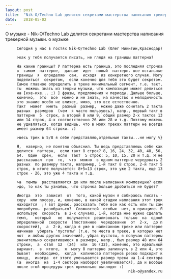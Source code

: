 ```yaml
---
layout: post
title:  "Nik-O/Techno Lab делится секретами мастерства написания трекерной музыки."
date:   2018-05-02
---
```

О музыке - 
Nik-O/Techno Lab делится секретами мастерства написания трекерной музыки.
о музыке          


         Сегодня у нас в гостях Nik-O/Techno Lab (Олег Никитин,Краснодар)

         >как у тебя получается писать, не глядя на границы паттерна?

         Hа какие границы? У паттерна есть граница, это последняя строчка
         в  самом  паттерне,  дальше  идет  новый  паттерн. все остальные
         границы  я  определяю  сам,  исходя  из конкретного случая. Могу
         поделиться  секретом,  если конечно для тебя это будет секретом.
         Самое главное определить в треке минимальный сегмент, т.е. такт,
         ты  можешь знать из теории музыки, что композиция может делиться
         на [кхе-кхе... ;) ] фразы, предложения и периоды. Дальше больше,
         конечно,  это  все  можно и не знать, на качество и мелодичность
         это знание особо не влияет, имхо, это все естественно.
         Такт  может  иметь  разный  размер,  можно даже сочетать 2 такта
         разных  размеров  (чем  я часто пользуюсь), напр., первый такт в
         паттерне  5  строк, а второй 8 или 9, общий размер 2-х тактов 13
         или 14 строк, 4-х соответственно 26 или 28 и т.д. Поэтому можешь
         не удивляться, когда видишь, что в моих треках паттерн не всегда
         имеет размер 64 строки. :)

         >весь трек в 5/8 я себе представляю,отдельные такты...не могу %}

         Я,  наверно, не понятно объяснил. Ты ведь представляешь себе как
         делится  паттерн,  если такт 8 строк? 8, 16, 24, 32, 40, 48, 56,
         64.  Один  хрен,  если  такт  5 строк: 5, 10, 15, 20 и т.д. Я же
         рассказывал  про  то,  что  можно  в одном паттерне чередовать 2
         разных  по размеру такта, например, 1-й такт 8 строк, 2-й такт 5
         строк, в итоге получается: 8+5=13 строк, это уже 2 такта, еще 13
         строк - 26, это уже 4 такта и т.д.

         >а  темпы  расставляются до или после написания композиции? если
         >до, то как ты узнаёшь, что строчка больше дробиться не будет?

         Иногда  это  зависит  от  того, какой музон я собираюсь писать -
         copy  или nocopy, и, конечно, в какой стадии написания этот трек
         находится  ;) вот думаю, рассказать тебе все как есть или ты сам
         попробуешь  разобраться?  Сложностей  особых  нет, в принципе. Я
         использую  скорость  в 2-х случаях, 1-й, когда мне нужно сделать
         темп,   который   не  получается  реализовать  только  на  одной
         определенной  скорости  (постоянное  чередование  от  2-х,  до n
         скоростей),  а  2-й, когда я уже в написанном треке или паттерне
         начинаю  убирать 'пустоты' (т.е. те места в треке, в которых нет
         нот  и любых других значений), убрав пустоты, я получаю паттерны
         значительно сократившиеся в размере, напр., был размер 48 или 64
         строки,  а  стал  12  (24)  или  16 (32), конечно, это идеальный
         вариант.  в  итоге,  я  могу 8 паттерно запихнуть в 2 или 4, это
         бывает  необходимо,  когда  количесво паттернов резко подходит к
         концу,  иногда  от этого уменьшается размер трека на 1-4 сектора
         (а  иногда  на  1-4 сектора наоборот увеличивается), да и вообще
         после этой процедуры трек прикольно выглядит :)
                                                          n1k-o@yandex.ru
